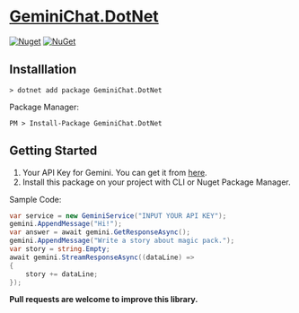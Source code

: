 # [GeminiChat.DotNet](https://www.nuget.org/packages/GeminiChat.DotNet)
[![Nuget](https://img.shields.io/nuget/v/GeminiChat.DotNet.svg)](https://www.nuget.org/packages/GeminiChat.DotNet)
[![NuGet](https://img.shields.io/nuget/dt/GeminiChat.DotNet.svg)](https://www.nuget.org/packages/GeminiChat.DotNet)

## Installlation
```shell
> dotnet add package GeminiChat.DotNet
```

Package Manager:

```shell
PM > Install-Package GeminiChat.DotNet
```

## Getting Started
1. Your API Key for Gemini. You can get it from [here](https://makersuite.google.com/app/apikey).
2. Install this package on your project with CLI or Nuget Package Manager.

Sample Code:
```csharp
var service = new GeminiService("INPUT YOUR API KEY");
gemini.AppendMessage("Hi!");
var answer = await gemini.GetResponseAsync();
gemini.AppendMessage("Write a story about magic pack.");
var story = string.Empty;
await gemini.StreamResponseAsync((dataLine) =>
{
    story += dataLine;
});
```

**Pull requests are welcome to improve this library.**

